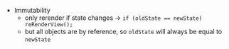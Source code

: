 

- Immutability
	- only rerender if state changes -> `if (oldState == newState) reRenderView(); `
	- but all objects are by reference, so `oldState` will always be equal to `newState`
